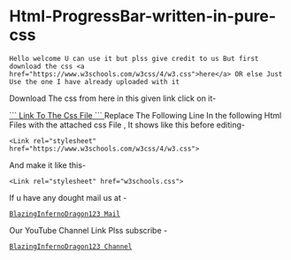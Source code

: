 # Html-ProgressBar-written-in-pure-css
```
Hello welcome U can use it but plss give credit to us But first download the css <a href="https://www.w3schools.com/w3css/4/w3.css">here</a> OR else Just Use the one I have already uploaded with it
```
Download The css from here in this given link click on it-

<a href="https://www.w3schools.com/w3css/4/w3.css">
```
Link To The Css File
```
</a>
Replace The Following Line In the following Html Files with the attached css File ,
It shows like this before editing-
 
```
<Link rel="stylesheet" href="https://www.w3schools.com/w3css/4/w3.css">
```
 And make it like this-

```
<Link rel="stylesheet" href="w3schools.css">
```

   
If u have any dought mail us at -
<a href="mailto:bibhabbarua@gmail.com">
```
BlazingInfernoDragon123 Mail
```
</a>

Our YouTube Channel Link Plss subscribe -
<a href="https://youtube.com/channel/UC94rjmYz21IBREgkLaQ7NVA">
```
BlazingInfernoDragon123 Channel
```
</a>
